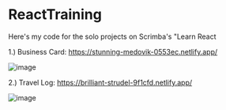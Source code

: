 # ReactTraining

Here's my code for the solo projects on Scrimba's "Learn React

1.) Business Card: https://stunning-medovik-0553ec.netlify.app/

![image](https://github.com/Cody-Lange/ReactTraining/assets/50972659/84345d4b-3b1e-4281-8697-012dec11dc31)


2.) Travel Log: https://brilliant-strudel-9f1cfd.netlify.app/

![image](https://github.com/Cody-Lange/ReactTraining/assets/50972659/a86fb716-317d-457f-8c29-80671601645a)
